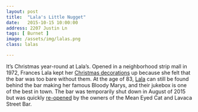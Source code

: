 ```yaml
---
layout: post
title:  "Lala's Little Nugget"
date:   2015-10-15 10:00:00
address: 2207 Justin Ln
tags: [ Burnet ]
image: /assets/img/lalas.png
class: lalas

---
```

It’s Christmas year-round at Lala’s. Opened in a neighborhood strip mall in 1972, Frances Lala kept her [Christmas decorations](http://www.austinchronicle.com/daily/food/2012-12-19/lalas-christmas-bar/) up because she felt that the bar was too bare without them. At the age of 83, [Lala](http://www.edibleaustin.com/images/stories/beverage2014/lalas2.jpg) can still be found behind the bar making her famous Bloody Marys, and their jukebox is one of the best in town. The bar was temporarily shut down in August of 2015 but was quickly [re-opened](http://austin.eater.com/2015/9/8/9261473/lalas-austin-dive-bar-closed) by the owners of the Mean Eyed Cat and Lavaca Street Bar.
